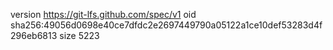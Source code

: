 version https://git-lfs.github.com/spec/v1
oid sha256:49056d0698e40ce7dfdc2e2697449790a05122a1ce10def53283d4f296eb6813
size 5223
